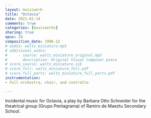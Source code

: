 ```yaml
---
layout: musicwork
title: "Octavia"
date: 2021-01-14
comments: true
categories: [musicworks]
sharing: true
opus: 28
composition_date: 1996-12
# audio: waltz_miniature.mp3
# additional_audio:
#     - source: waltz_miniature_original.mp3
#       description: Original Visual Composer piece
# score_source: waltz_miniature.sib
# score_full: waltz_miniature_full.pdf
# score_full_parts: waltz_miniature_full_parts.pdf
instrumentation:
- Full orchestra, choir, and contralto

---
```

Incidental music for Octavia, a play by Barbara Otto Schneider for the theatrical group (Grupo Pentagrama) of Ramiro de Maeztu Secondary School.
